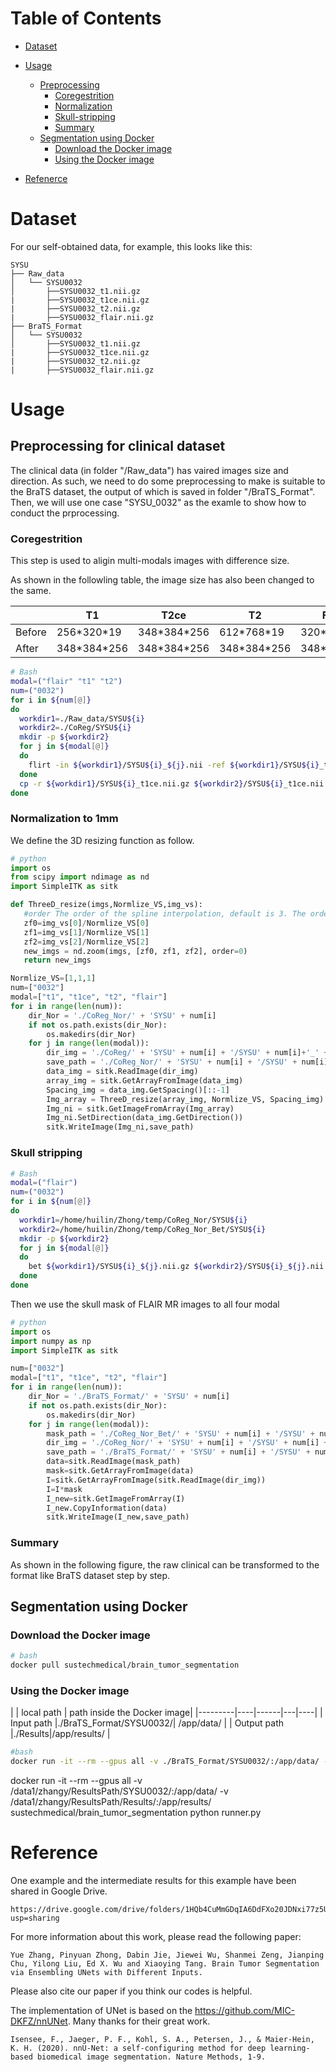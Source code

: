 # Table of Contents
- [Dataset](#Dataset)
- [Usage](#usage)
  * [Preprocessing](#Preprocessing)
    + [Coregestrition](#Coregestrition)
	+ [Normalization](#Normalization)
	+ [Skull-stripping](#Skull-stripping])
    + [Summary](#Summary])
  * [Segmentation using Docker](#Segmentation-using-Docker)
    + [Download the Docker image](#Download-the-Docker-image)
    + [Using the Docker image](#Using-the-Docker-image)

- [Refenerce](#Reference)


# Dataset
For our self-obtained data, for example, this looks like this:

    SYSU
    ├── Raw_data
    │   └── SYSU0032
    │       ├──SYSU0032_t1.nii.gz
    |       ├──SYSU0032_t1ce.nii.gz
    |       ├──SYSU0032_t2.nii.gz          
    |       ├──SYSU0032_flair.nii.gz
    ├── BraTS_Format
    │   └── SYSU0032
    │       ├──SYSU0032_t1.nii.gz
    |       ├──SYSU0032_t1ce.nii.gz
    |       ├──SYSU0032_t2.nii.gz          
    |       ├──SYSU0032_flair.nii.gz

# Usage

## Preprocessing for clinical dataset
The clinical data (in folder "/Raw_data") has vaired images size and direction.
As such, we need to do some preprocessing to make is suitable to the BraTS dataset, the output of which is saved in folder "/BraTS_Format".
Then, we will use one case "SYSU_0032" as the examle to show how to conduct the prprocessing.

### Coregestrition
This step is used to aligin multi-modals images with difference size.

As shown in the followling table, the image size has also been changed to the same.



  |         | T1 | T2ce | T2| FLAIR |
  |---------|----|------|---|----|
  | Before  |256\*320\*19| 348\*384\*256  |612\*768\*19|320\*320\*28| 
  | After   |348\*384\*256|348\*384\*256 |348\*384\*256 |348\*384\*256|   

```bash
# Bash
modal=("flair" "t1" "t2")
num=("0032")
for i in ${num[@]}
do
  workdir1=./Raw_data/SYSU${i}
  workdir2=./CoReg/SYSU${i}
  mkdir -p ${workdir2}
  for j in ${modal[@]}
  do
    flirt -in ${workdir1}/SYSU${i}_${j}.nii -ref ${workdir1}/SYSU${i}_t1ce.nii -out ${workdir2}/SYSU${i}_${j}.nii.gz -omat ${workdir2}/SYSU${i}_${j}.mat -bins 256 -cost mutualinfo -searchrx -90 90 -searchry -90 90 -searchrz -90 90 -dof 6  -interp trilinear
  done
  cp -r ${workdir1}/SYSU${i}_t1ce.nii.gz ${workdir2}/SYSU${i}_t1ce.nii.gz
done
```

### Normalization to 1mm
We define the 3D resizing function as follow.

```python
# python 
import os
from scipy import ndimage as nd
import SimpleITK as sitk

def ThreeD_resize(imgs,Normlize_VS,img_vs): 
   #order The order of the spline interpolation, default is 3. The order has to be in the range 0-5. 
   zf0=img_vs[0]/Normlize_VS[0] 
   zf1=img_vs[1]/Normlize_VS[1] 
   zf2=img_vs[2]/Normlize_VS[2] 
   new_imgs = nd.zoom(imgs, [zf0, zf1, zf2], order=0) 
   return new_imgs

Normlize_VS=[1,1,1]
num=["0032"]
modal=["t1", "t1ce", "t2", "flair"]
for i in range(len(num)):
    dir_Nor = './CoReg_Nor/' + 'SYSU' + num[i]
    if not os.path.exists(dir_Nor):
        os.makedirs(dir_Nor)
    for j in range(len(modal)):
        dir_img = './CoReg/' + 'SYSU' + num[i] + '/SYSU' + num[i]+'_' + modal[j] + '.nii.gz'
        save_path = './CoReg_Nor/' + 'SYSU' + num[i] + '/SYSU' + num[i]+'_' + modal[j] + '.nii.gz'
        data_img = sitk.ReadImage(dir_img)
        array_img = sitk.GetArrayFromImage(data_img)
        Spacing_img = data_img.GetSpacing()[::-1]
        Img_array = ThreeD_resize(array_img, Normlize_VS, Spacing_img)
        Img_ni = sitk.GetImageFromArray(Img_array)
        Img_ni.SetDirection(data_img.GetDirection())
        sitk.WriteImage(Img_ni,save_path)
```

### Skull stripping

```bash
# Bash 
modal=("flair")
num=("0032")
for i in ${num[@]}
do
  workdir1=/home/huilin/Zhong/temp/CoReg_Nor/SYSU${i}
  workdir2=/home/huilin/Zhong/temp/CoReg_Nor_Bet/SYSU${i}
  mkdir -p ${workdir2}
  for j in ${modal[@]}
  do
    bet ${workdir1}/SYSU${i}_${j}.nii.gz ${workdir2}/SYSU${i}_${j}.nii.gz -m
  done
done
```

Then we use the skull mask of FLAIR MR images to all four modal 

```python
# python 
import os
import numpy as np
import SimpleITK as sitk

num=["0032"]
modal=["t1", "t1ce", "t2", "flair"]
for i in range(len(num)):
    dir_Nor = './BraTS_Format/' + 'SYSU' + num[i]
    if not os.path.exists(dir_Nor):
        os.makedirs(dir_Nor)
    for j in range(len(modal)):
        mask_path = './CoReg_Nor_Bet/' + 'SYSU' + num[i] + '/SYSU' + num[i] + '_flair_mask.nii.gz'
        dir_img = './CoReg_Nor/' + 'SYSU' + num[i] + '/SYSU' + num[i] + '_' + modal[j] + '.nii.gz'
        save_path = './BraTS_Format/' + 'SYSU' + num[i] + '/SYSU' + num[i] + '_' + modal[j] + '.nii.gz'
        data=sitk.ReadImage(mask_path)
        mask=sitk.GetArrayFromImage(data)
        I=sitk.GetArrayFromImage(sitk.ReadImage(dir_img))
        I=I*mask
        I_new=sitk.GetImageFromArray(I)
        I_new.CopyInformation(data)
        sitk.WriteImage(I_new,save_path)
```

### Summary

As shown in the following figure, the raw clinical can be transformed to the format like BraTS dataset step by step.


## Segmentation using Docker

### Download the Docker image


```bash
# bash
docker pull sustechmedical/brain_tumor_segmentation
```

### Using the Docker image
  |         | local path | path inside the Docker image| 
  |---------|----|------|---|----|
  | Input path   |./BraTS_Format/SYSU0032/| /app/data/ |
  | Output path   |./Results|/app/results/ |

```bash
#bash
docker run -it --rm --gpus all -v ./BraTS_Format/SYSU0032/:/app/data/ -v ../Results:/app/results/ sustechmedical/brain_tumor_segmentation/ python runner.py
```
docker run -it --rm --gpus all -v /data1/zhangy/ResultsPath/SYSU0032/:/app/data/ -v /data1/zhangy/ResultsPath/Results/:/app/results/ sustechmedical/brain_tumor_segmentation python runner.py




# Reference

One example and the intermediate results for this example have been shared in Google Drive.

    https://drive.google.com/drive/folders/1HQb4CuMmGDqIA6DdFXo20JDNxi77z5UL?usp=sharing


For more information about this work, please read the following paper:

    Yue Zhang, Pinyuan Zhong, Dabin Jie, Jiewei Wu, Shanmei Zeng, Jianping Chu, Yilong Liu, Ed X. Wu and Xiaoying Tang. Brain Tumor Segmentation via Ensembling UNets with Different Inputs.

Please also cite our paper if you think our codes is helpful.


The implementation of UNet is based on the https://github.com/MIC-DKFZ/nnUNet. 
Many thanks for their great work. 

    Isensee, F., Jaeger, P. F., Kohl, S. A., Petersen, J., & Maier-Hein, K. H. (2020). nnU-Net: a self-configuring method for deep learning-based biomedical image segmentation. Nature Methods, 1-9.